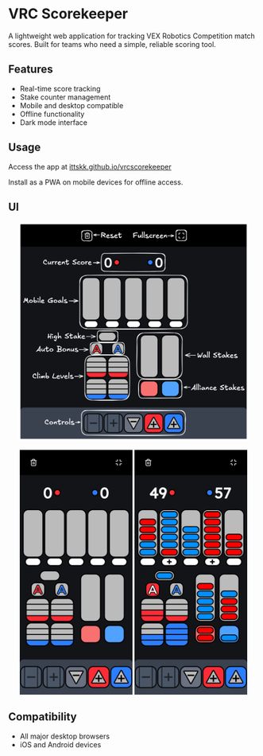 # VRC Scorekeeper

A lightweight web application for tracking VEX Robotics Competition match scores. Built for teams who need a simple, reliable scoring tool.

## Features

- Real-time score tracking
- Stake counter management
- Mobile and desktop compatible
- Offline functionality
- Dark mode interface

## Usage

Access the app at [ittskk.github.io/vrcscorekeeper](https://ittskk.github.io/vrcscorekeeper/)

Install as a PWA on mobile devices for offline access.

## UI

<p align="center">
  <img src="images/Scorekeeper_ui.png" width="92.6%" />
</p>
<p align="center">
  <img src="images/Screenshot_1.jpg" width="45%" />
  <img src="images/Screenshot_2.jpg" width="45%" />
</p>

## Compatibility

- All major desktop browsers
- iOS and Android devices
